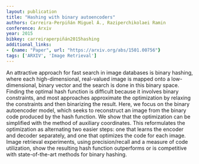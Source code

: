 ```yaml
---
layout: publication
title: "Hashing with binary autoencoders"
authors: Carreira-Perpiñán Miguel Á., Raziperchikolaei Ramin
conference: Arxiv
year: 2015
bibkey: carreiraperpiñán2015hashing
additional_links:
- {name: "Paper", url: "https://arxiv.org/abs/1501.00756"}
tags: ['ARXIV', 'Image Retrieval']
---
```

An attractive approach for fast search in image databases is binary hashing, where each high-dimensional, real-valued image is mapped onto a low-dimensional, binary vector and the search is done in this binary space. Finding the optimal hash function is difficult because it involves binary constraints, and most approaches approximate the optimization by relaxing the constraints and then binarizing the result. Here, we focus on the binary autoencoder model, which seeks to reconstruct an image from the binary code produced by the hash function. We show that the optimization can be simplified with the method of auxiliary coordinates. This reformulates the optimization as alternating two easier steps: one that learns the encoder and decoder separately, and one that optimizes the code for each image. Image retrieval experiments, using precision/recall and a measure of code utilization, show the resulting hash function outperforms or is competitive with state-of-the-art methods for binary hashing.